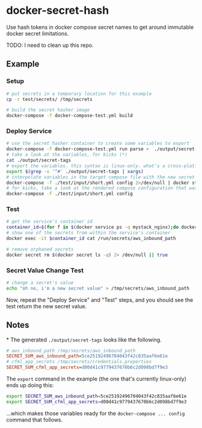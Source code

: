 # docker-secret-hash
Use hash tokens in docker compose secret names to get around immutable docker secret limitations.

TODO: I need to clean up this repo.

## Example

### Setup

```sh
# put secrets in a temporary location for this example
cp -r test/secrets/ /tmp/secrets

# build the secret hasher image
docker-compose -f docker-compose-test.yml build
```

### Deploy Service

```sh
# use the secret hasher container to create some variables to export
docker-compose -f docker-compose-test.yml run parse >  ./output/secret-tags
# take a look at the variables, for kicks (*)
cat ./output/secret-tags
# export the variables. this syntax is linux-only. what's a cross-platform way to do the same?
export $(grep -v '^#' ./output/secret-tags | xargs)
# interpolate variables in the target compose file with the new secret names and deploy the stack
docker-compose -f ./test/input/short.yml config 2>/dev/null | docker stack deploy -c- mystack
# for kicks, take a look at the rendered compose configuration that was used above
docker-compose -f ./test/input/short.yml config
```

### Test

```sh
# get the service's container id
container_id=$(for f in $(docker service ps -q mystack_nginx);do docker inspect --format '{{.Status.ContainerStatus.ContainerID}}' $f; break; done)
# show one of the secrets from within the service's container
docker exec -it $container_id cat /run/secrets/aws_inbound_path

# remove orphaned secrets
docker secret rm $(docker secret ls -q) 2> /dev/null || true
```
### Secret Value Change Test

```sh
# change a secret's value
echo "oh no, i'm a new secret value" > /tmp/secrets/aws_inbound_path
```

Now, repeat the "Deploy Service" and "Test" steps, and you should see the test return the new secret value.

## Notes

\* The generated `./output/secret-tags` looks like the following.
```ini
# aws_inbound_path /tmp/secrets/aws_inbound_path
SECRET_SUM_aws_inbound_path=5ce25192496704043f42c835aaf6e61e
# cfml_app_secrets /tmp/secrets/credentials.properties
SECRET_SUM_cfml_app_secrets=d00d41c9779437670b6c2d098bd7f9e3
```

The `export` command in the example (the one that's currently linux-only) ends up doing this:
```sh
export SECRET_SUM_aws_inbound_path=5ce25192496704043f42c835aaf6e61e
export SECRET_SUM_cfml_app_secrets=d00d41c9779437670b6c2d098bd7f9e3
```
...which makes those variables ready for the `docker-compose ... config` command that follows.
